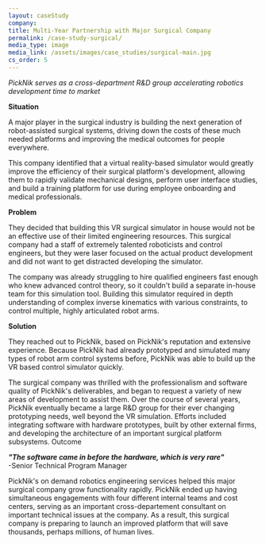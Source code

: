 ```yaml
---
layout: caseStudy
company:
title: Multi-Year Partnership with Major Surgical Company
permalink: /case-study-surgical/
media_type: image
media_link: /assets/images/case_studies/surgical-main.jpg
cs_order: 5
---
```

*PickNik serves as a cross-department R&D group accelerating robotics development time to market*

**Situation**

A major player in the surgical industry is building the next generation of robot-assisted surgical systems, driving down the costs of these much needed platforms and improving the medical outcomes for people everywhere.

This company identified that a virtual reality-based simulator would greatly improve the efficiency of their surgical platform's development, allowing them to rapidly validate mechanical designs, perform user interface studies, and build a training platform for use during employee onboarding and medical professionals. 

**Problem**

They decided that building this VR surgical simulator in house would not be an effective use of their limited engineering resources. This surgical company had a staff of extremely talented roboticists and control engineers, but they were laser focused on the actual product development and did not want to get distracted developing the simulator. 

The company was already struggling to hire qualified engineers fast enough who knew advanced control theory, so it couldn't build a separate in-house team for this simulation tool. Building this simulator required in depth understanding of complex inverse kinematics with various constraints, to control multiple, highly articulated robot arms.

**Solution**

They reached out to PickNik, based on PickNik's reputation and extensive experience. Because PickNik had already prototyped and simulated many types of robot arm control systems before, PickNik was able to build up the VR based control simulator quickly. 

The surgical company was thrilled with the professionalism and software quality of PickNik's deliverables, and began to request a variety of new areas of development to assist them. Over the course of several years, PickNik eventually became a large R&D group for their ever changing prototyping needs, well beyond the VR simulation. Efforts included integrating software with hardware prototypes, built by other external firms, and developing the architecture of an important surgical platform subsystems.
Outcome


***"The software came in before the hardware, which is very rare"***<br/>
-Senior Technical Program Manager

PickNik's on demand robotics engineering services helped this major surgical company grow functionality rapidly. PickNik ended up having simultaneous engagements with four different internal teams and cost centers, serving as an important cross-departement consultant on important technical issues at the company. As a result, this surgical company is preparing to launch an improved platform that will save thousands, perhaps millions, of human lives. 
